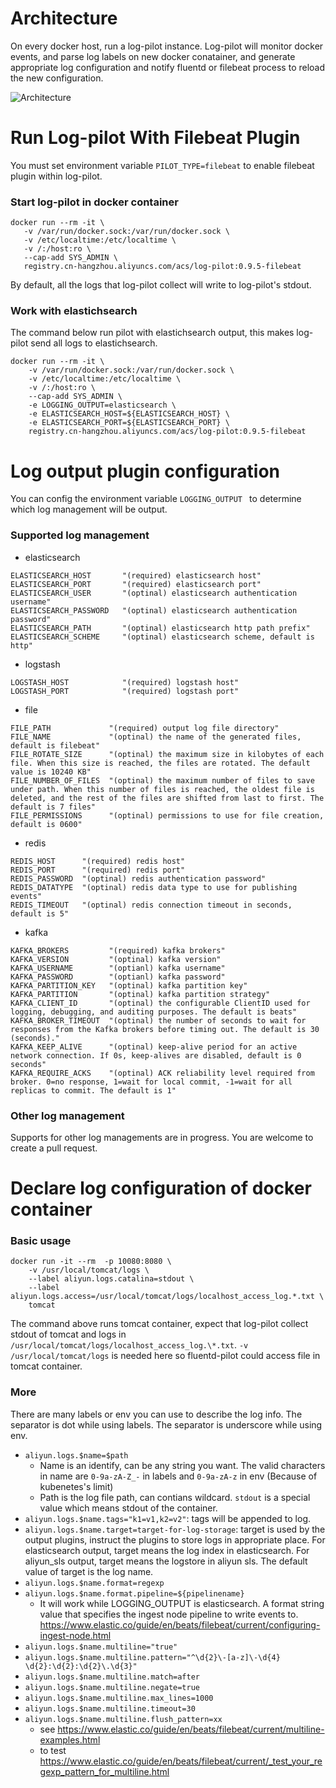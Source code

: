 Architecture
============

On every docker host, run a log-pilot instance. Log-pilot will monitor docker events, and parse log labels on new docker conatainer, and generate appropriate log configuration and notify fluentd or filebeat process to reload the new configuration.

![Architecture](architecture.png)

Run Log-pilot With Filebeat Plugin
=================================

You must set environment variable ```PILOT_TYPE=filebeat``` to enable filebeat plugin within log-pilot.

### Start log-pilot in docker container

```
docker run --rm -it \
   -v /var/run/docker.sock:/var/run/docker.sock \
   -v /etc/localtime:/etc/localtime \
   -v /:/host:ro \
   --cap-add SYS_ADMIN \
   registry.cn-hangzhou.aliyuncs.com/acs/log-pilot:0.9.5-filebeat
```

By default, all the logs that log-pilot collect will write to log-pilot's stdout. 

### Work with elastichsearch

The command below run pilot with elastichsearch output, this makes log-pilot send all logs to elastichsearch.

```
docker run --rm -it \
    -v /var/run/docker.sock:/var/run/docker.sock \
    -v /etc/localtime:/etc/localtime \
    -v /:/host:ro \
    --cap-add SYS_ADMIN \
    -e LOGGING_OUTPUT=elasticsearch \
    -e ELASTICSEARCH_HOST=${ELASTICSEARCH_HOST} \
    -e ELASTICSEARCH_PORT=${ELASTICSEARCH_PORT} \
    registry.cn-hangzhou.aliyuncs.com/acs/log-pilot:0.9.5-filebeat
```

Log output plugin configuration
===============================

You can config the environment variable ```LOGGING_OUTPUT ``` to determine which log management will be output.

### Supported log management

- elasticsearch

```
ELASTICSEARCH_HOST       "(required) elasticsearch host"
ELASTICSEARCH_PORT       "(required) elasticsearch port"
ELASTICSEARCH_USER       "(optinal) elasticsearch authentication username"
ELASTICSEARCH_PASSWORD   "(optinal) elasticsearch authentication password"
ELASTICSEARCH_PATH       "(optinal) elasticsearch http path prefix"
ELASTICSEARCH_SCHEME     "(optinal) elasticsearch scheme, default is http"
```

- logstash

```
LOGSTASH_HOST            "(required) logstash host"
LOGSTASH_PORT            "(required) logstash port"
```

- file

```
FILE_PATH             "(required) output log file directory"
FILE_NAME             "(optinal) the name of the generated files, default is filebeat"
FILE_ROTATE_SIZE      "(optinal) the maximum size in kilobytes of each file. When this size is reached, the files are rotated. The default value is 10240 KB"
FILE_NUMBER_OF_FILES  "(optinal) the maximum number of files to save under path. When this number of files is reached, the oldest file is deleted, and the rest of the files are shifted from last to first. The default is 7 files"
FILE_PERMISSIONS      "(optinal) permissions to use for file creation, default is 0600"
```

- redis

```
REDIS_HOST      "(required) redis host"
REDIS_PORT      "(required) redis port"
REDIS_PASSWORD  "(optinal) redis authentication password"
REDIS_DATATYPE  "(optinal) redis data type to use for publishing events"
REDIS_TIMEOUT   "(optinal) redis connection timeout in seconds, default is 5"
```

- kafka

```
KAFKA_BROKERS         "(required) kafka brokers"
KAFKA_VERSION         "(optinal) kafka version"
KAFKA_USERNAME        "(optianl) kafka username"
KAFKA_PASSWORD        "(optianl) kafka password"
KAFKA_PARTITION_KEY   "(optinal) kafka partition key"
KAFKA_PARTITION       "(optinal) kafka partition strategy"
KAFKA_CLIENT_ID       "(optinal) the configurable ClientID used for logging, debugging, and auditing purposes. The default is beats"
KAFKA_BROKER_TIMEOUT  "(optinal) the number of seconds to wait for responses from the Kafka brokers before timing out. The default is 30 (seconds)."
KAFKA_KEEP_ALIVE      "(optinal) keep-alive period for an active network connection. If 0s, keep-alives are disabled, default is 0 seconds"
KAFKA_REQUIRE_ACKS    "(optinal) ACK reliability level required from broker. 0=no response, 1=wait for local commit, -1=wait for all replicas to commit. The default is 1"
```

### Other log management

Supports for other log managements are in progress. You are welcome to create a pull request.

Declare log configuration of docker container
=============================================

### Basic usage

```
docker run -it --rm  -p 10080:8080 \
    -v /usr/local/tomcat/logs \
    --label aliyun.logs.catalina=stdout \
    --label aliyun.logs.access=/usr/local/tomcat/logs/localhost_access_log.*.txt \
    tomcat
```

The command above runs tomcat container, expect that log-pilot collect stdout of tomcat and logs in `/usr/local/tomcat/logs/localhost_access_log.\*.txt`. `-v /usr/local/tomcat/logs` is needed here so fluentd-pilot could access file in tomcat container.

### More

There are many labels or env you can use to describe the log info. 
The separator is dot while using labels.
The separator is underscore while using env.

- `aliyun.logs.$name=$path`
    - Name is an identify, can be any string you want. The valid characters in name are `0-9a-zA-Z_-` in labels and `0-9a-zA-z` in env (Because of kubenetes's limit)
    - Path is the log file path, can contians wildcard. `stdout` is a special value which means stdout of the container.
- `aliyun.logs.$name.tags="k1=v1,k2=v2"`: tags will be appended to log. 
- `aliyun.logs.$name.target=target-for-log-storage`: target is used by the output plugins, instruct the plugins to store
logs in appropriate place. For elasticsearch output, target means the log index in elasticsearch. For aliyun_sls output,
target means the logstore in aliyun sls. The default value of target is the log name.
- `aliyun.logs.$name.format=regexp`
- `aliyun.logs.$name.format.pipeline=${pipelinename}`
    - It will work while LOGGING_OUTPUT is elasticsearch. A format string value that specifies the ingest node pipeline to write events to. https://www.elastic.co/guide/en/beats/filebeat/current/configuring-ingest-node.html
- `aliyun.logs.$name.multiline="true"`
- `aliyun.logs.$name.multiline.pattern="^\d{2}\-[a-z]\-\d{4} \d{2}:\d{2}:\d{2}\.\d{3}"`
- `aliyun.logs.$name.multiline.match=after`
- `aliyun.logs.$name.multiline.negate=true`
- `aliyun.logs.$name.multiline.max_lines=1000`
- `aliyun.logs.$name.multiline.timeout=30`
- `aliyun.logs.$name.multiline.flush_pattern=xx`
    - see https://www.elastic.co/guide/en/beats/filebeat/current/multiline-examples.html
    - to test https://www.elastic.co/guide/en/beats/filebeat/current/_test_your_regexp_pattern_for_multiline.html


